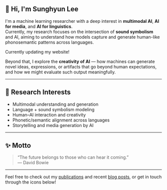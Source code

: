 ## 👋 Hi, I'm Sunghyun Lee

I'm a machine learning researcher with a deep interest in **multimodal AI**, **AI for media**, and **AI for linguistics**.  
Currently, my research focuses on the intersection of **sound symbolism** and AI, aiming to understand how models capture and generate human-like phonosemantic patterns across languages.

Currently updating my website!

Beyond that, I explore the **creativity of AI** — how machines can generate novel ideas, expressions, or artifacts that go beyond human expectations, and how we might evaluate such output meaningfully.

---

## 🧠 Research Interests

- Multimodal understanding and generation
- Language + sound symbolism modeling
- Human–AI interaction and creativity
- Phonetic/semantic alignment across languages
- Storytelling and media generation by AI

---

## ✨ Motto

> “The future belongs to those who can hear it coming.”  
> — David Bowie

---

Feel free to check out my [publications](/publications/) and recent [blog posts](/blog/), or get in touch through the icons below!
